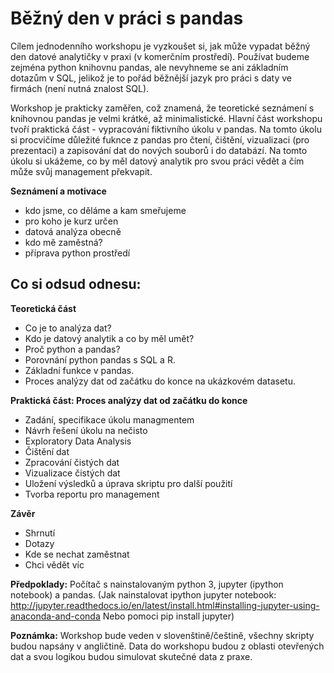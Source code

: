 
# Běžný den v práci s pandas

Cílem jednodenního workshopu je vyzkoušet si, jak může vypadat běžný den datové analytičky v praxi (v komerčním prostředí). Používat budeme zejména python knihovnu pandas, ale nevyhneme se ani základním dotazům v SQL, jelikož je to pořád běžnější jazyk pro práci s daty ve firmách (není nutná znalost SQL).

Workshop je prakticky zaměřen, což znamená, že teoretické seznámení s knihovnou pandas je velmi krátké, až minimalistické.
Hlavní část workshopu tvoří praktická část - vypracování fiktivního úkolu v pandas. Na tomto úkolu si procvičíme důležité fuknce z pandas pro čtení, čištění, vizualizaci (pro prezentaci) a zapisování dat do nových souborů i do databází.
Na tomto úkolu si ukážeme, co by měl datový analytik pro svou práci vědět a čím může svůj management překvapit.

**Seznámení a motivace**
- kdo jsme, co děláme a kam smeřujeme
- pro koho je kurz určen
- datová analýza obecně
- kdo mě zaměstná?
- příprava python prostředí

## Co si odsud odnesu:

**Teoretická část**
- Co je to analýza dat?
- Kdo je datový analytik a co by měl umět?
- Proč python a pandas?
- Porovnání python pandas s SQL a R.
- Základní funkce v pandas.
- Proces analýzy dat od začátku do konce na ukázkovém datasetu.

**Praktická část: Proces analýzy dat od začátku do konce**
- Zadání, specifikace úkolu managmentem 
- Návrh řešení úkolu na nečisto
- Exploratory Data Analysis
- Čištění dat
- Zpracování čistých dat
- Vizualizace čistých dat
- Uložení výsledků a úprava skriptu pro další použití
- Tvorba reportu pro management

**Závěr**
- Shrnutí
- Dotazy
- Kde se nechat zaměstnat
- Chci vědět víc

**Předpoklady:**
Počítač s nainstalovaným python 3, jupyter (ipython notebook) a pandas. (Jak nainstalovat ipython jupyter notebook: http://jupyter.readthedocs.io/en/latest/install.html#installing-jupyter-using-anaconda-and-conda Nebo pomoci pip install jupyter)

**Poznámka:**
Workshop bude veden v slovenštině/češtině, všechny skripty budou napsány v angličtině. Data do workshopu budou z oblasti otevřených dat a svou logikou budou simulovat skutečné data z praxe.
